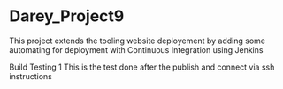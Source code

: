 # Darey_Project9
This project extends the tooling website deployement by adding some automating for deployment with Continuous Integration using Jenkins

Build Testing 1
This is the test done after the publish and connect via ssh instructions 
